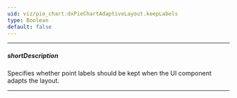 ```yaml
---
uid: viz/pie_chart:dxPieChartAdaptiveLayout.keepLabels
type: Boolean
default: false
---
```

---
##### shortDescription
Specifies whether point labels should be kept when the UI component adapts the layout.

---
